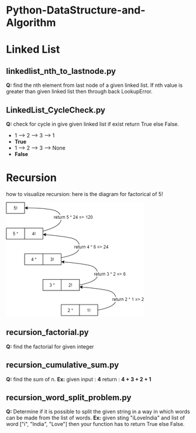 # Python-DataStructure-and-Algorithm

# Linked List
## linkedlist_nth_to_lastnode.py
__Q:__ find the nth element from last node of a given linked list. 
If nth value is greater than given linked list then through back LookupError.

## LinkedList_CycleCheck.py
__Q:__ check for cycle in give given linked list if exist return True else False.
  - 1 --> 2 --> 3 --> 1
  - __True__
  - 1 --> 2 --> 3 --> None
  - __False__

# Recursion
how to visualize recursion:
here is the diagram for factorical of 5!

![Factorial viz diagram](https://github.com/ecevinoth/Python-DataStructure-and-Algorithm/blob/master/recursion_viz_factorial.png)

## recursion_factorial.py
__Q:__ find the factorial for given integer

## recursion_cumulative_sum.py
__Q:__ find the sum of n.
__Ex:__ given input : __4__
return : __4 + 3 + 2 + 1__

## recursion_word_split_problem.py
__Q:__ Determine if it is possible to split the given string in a way in which words can be made from the list of words.
__Ex:__ given sting "iLoveIndia" and list of word ["i", "India", "Love"] then your function has to return True else False.
